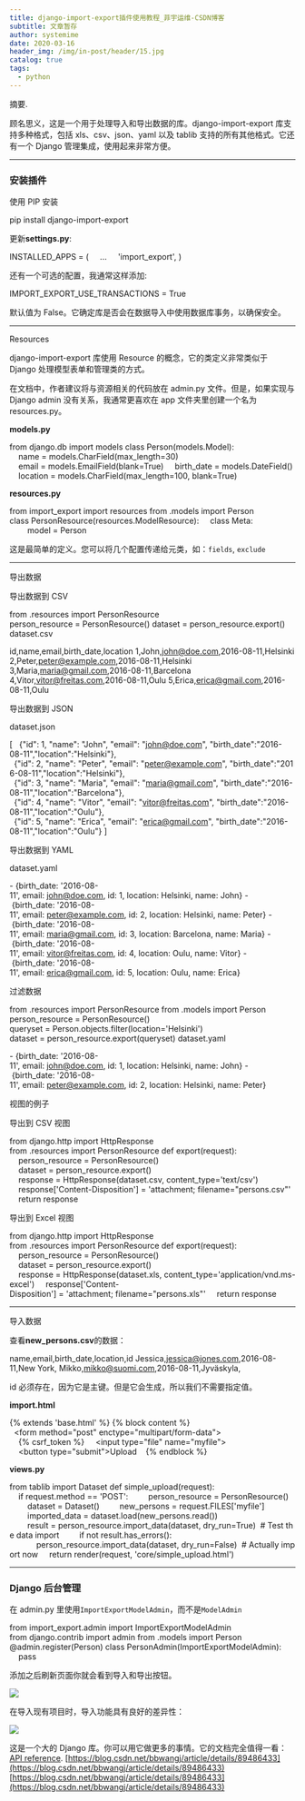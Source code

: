 ```yaml
---
title: django-import-export插件使用教程_菲宇运维-CSDN博客
subtitle: 文章暂存
author: systemime
date: 2020-03-16
header_img: /img/in-post/header/15.jpg
catalog: true
tags:
  - python
---
```

摘要.

<!-- more -->
顾名思义，这是一个用于处理导入和导出数据的库。django-import-export 库支持多种格式，包括 xls、csv、json、yaml 以及 tablib 支持的所有其他格式。它还有一个 Django 管理集成，使用起来非常方便。

* * *

### 安装插件

使用 PIP 安装

pip install django-import-export

更新**settings.py**:

INSTALLED_APPS = (
    ...
    'import_export',
)

还有一个可选的配置，我通常这样添加:

IMPORT_EXPORT_USE_TRANSACTIONS = True

默认值为 False。它确定库是否会在数据导入中使用数据库事务，以确保安全。

* * *

Resources

django-import-export 库使用 Resource 的概念，它的类定义非常类似于 Django 处理模型表单和管理类的方式。

在文档中，作者建议将与资源相关的代码放在 admin.py 文件。但是，如果实现与 Django admin 没有关系，我通常更喜欢在 app 文件夹里创建一个名为 resources.py。

**models.py**

from django.db import models
class Person(models.Model):
    name = models.CharField(max_length=30)
    email = models.EmailField(blank=True)
    birth_date = models.DateField()
    location = models.CharField(max_length=100, blank=True)

**resources.py**

from import_export import resources
from .models import Person
class PersonResource(resources.ModelResource):
    class Meta:
        model = Person

这是最简单的定义。您可以将几个配置传递给元类，如：`fields`, `exclude`

* * *

导出数据

导出数据到 CSV

from .resources import PersonResource
person_resource = PersonResource()
dataset = person_resource.export()
dataset.csv

id,name,email,birth_date,location
1,John,john@doe.com,2016-08-11,Helsinki
2,Peter,peter@example.com,2016-08-11,Helsinki
3,Maria,maria@gmail.com,2016-08-11,Barcelona
4,Vitor,vitor@freitas.com,2016-08-11,Oulu
5,Erica,erica@gmail.com,2016-08-11,Oulu

导出数据到 JSON

dataset.json

\[
  {"id": 1, "name": "John", "email": "john@doe.com", "birth_date":"2016-08-11","location":"Helsinki"},
  {"id": 2, "name": "Peter", "email": "peter@example.com", "birth_date":"2016-08-11","location":"Helsinki"},
  {"id": 3, "name": "Maria", "email": "maria@gmail.com", "birth_date":"2016-08-11","location":"Barcelona"},
  {"id": 4, "name": "Vitor", "email": "vitor@freitas.com", "birth_date":"2016-08-11","location":"Oulu"},
  {"id": 5, "name": "Erica", "email": "erica@gmail.com", "birth_date":"2016-08-11","location":"Oulu"}
]

导出数据到 YAML

dataset.yaml

\- {birth_date: '2016-08-11', email: john@doe.com, id: 1, location: Helsinki, name: John}
\- {birth_date: '2016-08-11', email: peter@example.com, id: 2, location: Helsinki, name: Peter}
\- {birth_date: '2016-08-11', email: maria@gmail.com, id: 3, location: Barcelona, name: Maria}
\- {birth_date: '2016-08-11', email: vitor@freitas.com, id: 4, location: Oulu, name: Vitor}
\- {birth_date: '2016-08-11', email: erica@gmail.com, id: 5, location: Oulu, name: Erica}

过滤数据

from .resources import PersonResource
from .models import Person
person_resource = PersonResource()
queryset = Person.objects.filter(location='Helsinki')
dataset = person_resource.export(queryset)
dataset.yaml

\- {birth_date: '2016-08-11', email: john@doe.com, id: 1, location: Helsinki, name: John}
\- {birth_date: '2016-08-11', email: peter@example.com, id: 2, location: Helsinki, name: Peter}

视图的例子

导出到 CSV 视图

from django.http import HttpResponse
from .resources import PersonResource
def export(request):
    person_resource = PersonResource()
    dataset = person_resource.export()
    response = HttpResponse(dataset.csv, content_type='text/csv')
    response\['Content-Disposition'] = 'attachment; filename="persons.csv"'
    return response

导出到 Excel 视图

from django.http import HttpResponse
from .resources import PersonResource
def export(request):
    person_resource = PersonResource()
    dataset = person_resource.export()
    response = HttpResponse(dataset.xls, content_type='application/vnd.ms-excel')
    response\['Content-Disposition'] = 'attachment; filename="persons.xls"'
    return response

* * *

导入数据

查看**new_persons.csv**的数据：

name,email,birth_date,location,id
Jessica,jessica@jones.com,2016-08-11,New York,
Mikko,mikko@suomi.com,2016-08-11,Jyväskyla,

id 必须存在，因为它是主键。但是它会生成，所以我们不需要指定值。

**import.html**

{% extends 'base.html' %}
{% block content %}
  <form method="post" enctype="multipart/form-data">
    {% csrf_token %}
    <input type="file" name="myfile">
    <button type="submit">Upload</button>
  </form>
{% endblock %}

**views.py**

from tablib import Dataset
def simple_upload(request):
    if request.method == 'POST':
        person_resource = PersonResource()
        dataset = Dataset()
        new_persons = request.FILES\['myfile']
        imported_data = dataset.load(new_persons.read())
        result = person_resource.import_data(dataset, dry_run=True)  # Test the data import
        if not result.has_errors():
            person_resource.import_data(dataset, dry_run=False)  # Actually import now
    return render(request, 'core/simple_upload.html')

* * *

### Django 后台管理

在 admin.py 里使用`ImportExportModelAdmin`，而不是`ModelAdmin`

from import_export.admin import ImportExportModelAdmin
from django.contrib import admin
from .models import Person
@admin.register(Person)
class PersonAdmin(ImportExportModelAdmin):
    pass

添加之后刷新页面你就会看到导入和导出按钮。

![](https://www.django.cn/media/upimg/1_20180711224528_701.jpg)

在导入现有项目时，导入功能具有良好的差异性：

![](https://www.django.cn/media/upimg/2_20180711224739_950.jpg)

这是一个大的 Django 库。你可以用它做更多的事情。它的文档完全值得一看：[API reference](https://django-import-export.readthedocs.io/en/latest/getting_started.html#creating-import-export-resource). 
 [https://blog.csdn.net/bbwangj/article/details/89486433](https://blog.csdn.net/bbwangj/article/details/89486433) 
 [https://blog.csdn.net/bbwangj/article/details/89486433](https://blog.csdn.net/bbwangj/article/details/89486433)
